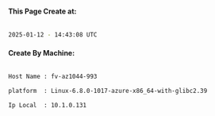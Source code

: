 
   
#### This Page Create at:

```bash

2025-01-12 - 14:43:08 UTC

```

#### Create By Machine:

```bash

Host Name : fv-az1044-993

platform  : Linux-6.8.0-1017-azure-x86_64-with-glibc2.39

Ip Local  : 10.1.0.131

```

